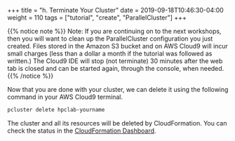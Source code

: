 +++
title = "h. Terminate Your Cluster"
date = 2019-09-18T10:46:30-04:00
weight = 110
tags = ["tutorial", "create", "ParallelCluster"]
+++

{{% notice note %}}
Note: If you are continuing on to the next workshops, then you will want to clean up the ParallelCluster configuration you just created. Files stored in the Amazon S3 bucket and on AWS Cloud9 will incur small charges (less than a dollar a month if the tutorial was followed as written.) The Cloud9 IDE will stop (not terminate) 30 minutes after the web tab is closed and can be started again, through the console, when needed.
{{% /notice %}}

Now that you are done with your cluster, we can delete it using the following command in your AWS Cloud9 terminal.

```bash
pcluster delete hpclab-yourname
```

The cluster and all its resources will be deleted by CloudFormation. You can check the status in the [CloudFormation Dashboard](https://console.aws.amazon.com).
